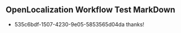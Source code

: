 ## OpenLocalization Workflow Test MarkDown
* 535c6bdf-1507-4230-9e05-5853565d04da 
thanks!<!--HONumber=Mar16_HO3-->
